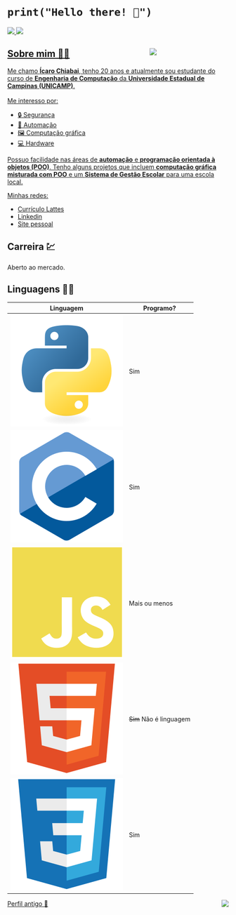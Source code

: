 # `print("Hello there! 👋")`
<div>
  <a href="https://github.com/icarochiabai">
  <img height="180em" src="https://github-readme-stats.vercel.app/api?username=icarochiabai&show_icons=true&theme=dracula&include_all_commits=true&count_private=true"/>
  <img height="180em" src="https://github-readme-stats.vercel.app/api/top-langs/?username=icarochiabai&layout=compact&langs_count=7&theme=dracula"/>
</div>
<img align="right" width="180em" src="https://64.media.tumblr.com/398c864547a3c187c8f301191dc2e805/tumblr_inline_pbinfandsp1suiyhg_500.gifv">
  

## Sobre mim 👨‍🔧
Me chamo **Ícaro Chiabai**, tenho 20 anos e atualmente sou estudante do curso de **Engenharia de Computação** da **Universidade Estadual de Campinas (UNICAMP)**. <br> <br>
Me interesso por:
* 🔒 Segurança
* 🤖 Automação
* 🖼 Computação gráfica
* 💻 Hardware

Possuo facilidade nas áreas de **automação** e **programação orientada à objetos (POO)**. Tenho alguns projetos que incluem **computação gráfica misturada com POO** e um **Sistema de Gestão Escolar** para uma escola local.

Minhas redes:
* [Currículo Lattes]()
* [Linkedin]()
* [Site pessoal](https://icarochiabai.github.io/reactapp/)

## Carreira 💹
  Aberto ao mercado.
  
## Linguagens 👨‍💻
 Linguagem | Programo?
 --------- | --------
 ![Teste](https://raw.githubusercontent.com/devicons/devicon/master/icons/python/python-original.svg)| Sim
 ![Teste](https://github.com/devicons/devicon/blob/master/icons/c/c-original.svg)| Sim
 ![Teste](https://raw.githubusercontent.com/devicons/devicon/master/icons/javascript/javascript-plain.svg)| Mais ou menos
 ![Teste](https://raw.githubusercontent.com/devicons/devicon/master/icons/html5/html5-original.svg)| ~~Sim~~ Não é linguagem
 ![Teste](https://raw.githubusercontent.com/devicons/devicon/master/icons/css3/css3-original.svg)| Sim

<div>
  <img align="right" src="https://media.tenor.com/images/6859e140b3e9232d4faae8ea88825a96/tenor.gif">
</div>
 
[Perfil antigo 👥](https://github.com/mathaddicted/)
